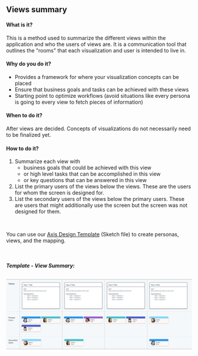 ## Views summary

#### What is it?
This is a method used to summarize the different views within the application and who the users of views are. It is a communication tool that outlines the "rooms" that each visualization and user is intended to live in. 

#### Why do you do it?
* Provides a framework for where your visualization concepts can be placed 
* Ensure that business goals and tasks can be achieved with these views
* Starting point to optimize workflows (avoid situations like every persona is going to every view to fetch pieces of information) 

#### When to do it?
After views are decided. Concepts of visualizations do not necessarily need to be finalized yet. 

#### How to do it?
1. Summarize each view with 
    * business goals that could be achieved with this view
    * or high level tasks that can be accomplished in this view 
    * or key questions that can be answered in this view 
2. List the primary users of the views below the views. These are the users for whom the screen is designed for. 
3. List the secondary users of the views below the primary users. These are users that might additionally use the screen but the screen was not designed for them.

<br>

You can use our [Axis Design Template](https://drive.google.com/open?id=0B2jmfR7rci5mbDVCN3RXaHA2Vlk) (Sketch file) to create personas, views, and the mapping.

<br>

##### Template - View Summary:

![View Summary](/images/views-summary.png?raw=true "View Summary")
